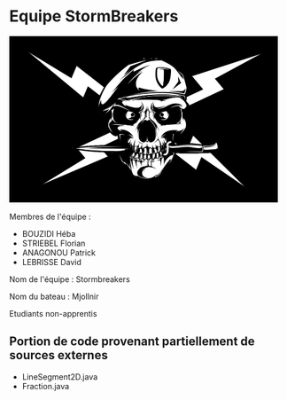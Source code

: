 # Equipe StormBreakers

![Drapeau de l'équipe](flag.png?raw=true)

Membres de l'équipe :

- BOUZIDI Héba
- STRIEBEL Florian
- ANAGONOU Patrick
- LEBRISSE David

Nom de l'équipe : Stormbreakers

Nom du bateau : Mjollnir

Etudiants non-apprentis

## Portion de code provenant partiellement de sources externes

- LineSegment2D.java
- Fraction.java
